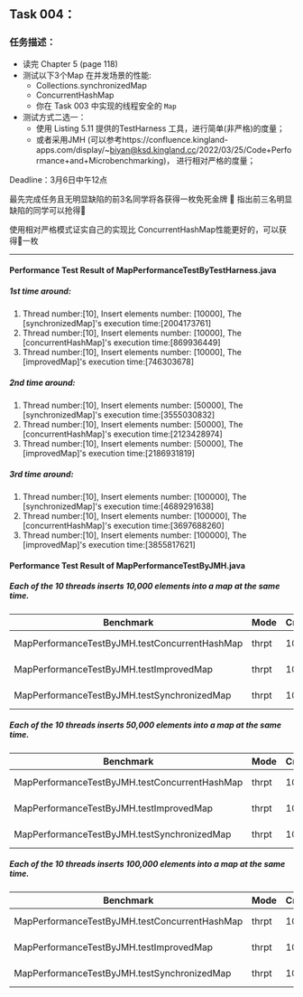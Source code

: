 ## **Task 004：**

### 任务描述：

- 读完 Chapter 5 (page 118)
- 测试以下3个Map 在并发场景的性能:
  - Collections.synchronizedMap
  - ConcurrentHashMap
  - 你在 Task 003 中实现的线程安全的 `Map`
- 测试方式二选一：
  - 使用 Listing 5.11 提供的TestHarness 工具，进行简单(非严格)的度量；
  - 或者采用JMH (可以参考https://confluence.kingland-apps.com/display/~biyan@ksd.kingland.cc/2022/03/25/Code+Performance+and+Microbenchmarking)， 进行相对严格的度量；

Deadline：3月6日中午12点

最先完成任务且无明显缺陷的前3名同学将各获得一枚免死金牌 🏅️
指出前三名明显缺陷的同学可以抢得🏅️

使用相对严格模式证实自己的实现比 ConcurrentHashMap性能更好的，可以获得🏅️一枚

------

#### Performance Test Result of MapPerformanceTestByTestHarness.java

##### 1st time around:

1. Thread number:[10], Insert elements number: [10000], The [synchronizedMap]'s execution time:[2004173761]
2. Thread number:[10], Insert elements number: [10000], The [concurrentHashMap]'s execution time:[869936449]
3. Thread number:[10], Insert elements number: [10000], The [improvedMap]'s execution time:[746303678]

##### 2nd time around:

1. Thread number:[10], Insert elements number: [50000], The [synchronizedMap]'s execution time:[3555030832]
2. Thread number:[10], Insert elements number: [50000], The [concurrentHashMap]'s execution time:[2123428974]
3. Thread number:[10], Insert elements number: [50000], The [improvedMap]'s execution time:[2186931819]

##### 3rd time around:

1. Thread number:[10], Insert elements number: [100000], The [synchronizedMap]'s execution time:[4689291638]
2. Thread number:[10], Insert elements number: [100000], The [concurrentHashMap]'s execution time:[3697688260]
3. Thread number:[10], Insert elements number: [100000], The [improvedMap]'s execution time:[3855817621]



#### Performance Test Result of MapPerformanceTestByJMH.java

##### Each of the 10 threads inserts 10,000 elements into a map at the same time.

| Benchmark                                     | Mode  | Cnt  | Score   | Error     | Units |
| --------------------------------------------- | ----- | ---- | ------- | --------- | ----- |
| MapPerformanceTestByJMH.testConcurrentHashMap | thrpt | 10   | 190.087 | ± 112.032 | ops/s |
| MapPerformanceTestByJMH.testImprovedMap       | thrpt | 10   | 137.022 | ±  26.556 | ops/s |
| MapPerformanceTestByJMH.testSynchronizedMap   | thrpt | 10   | 130.179 | ±  14.412 | ops/s |

##### Each of the 10 threads inserts 50,000 elements into a map at the same time.

| Benchmark                                     | Mode  | Cnt  | Score  | Error   | Units |
| --------------------------------------------- | ----- | ---- | ------ | ------- | ----- |
| MapPerformanceTestByJMH.testConcurrentHashMap | thrpt | 10   | 55.453 | ± 7.530 | ops/s |
| MapPerformanceTestByJMH.testImprovedMap       | thrpt | 10   | 35.170 | ± 5.101 | ops/s |
| MapPerformanceTestByJMH.testSynchronizedMap   | thrpt | 10   | 35.439 | ± 3.525 | ops/s |

##### Each of the 10 threads inserts 100,000 elements into a map at the same time.

| Benchmark                                     | Mode  | Cnt  | Score  | Error   | Units |
| --------------------------------------------- | ----- | ---- | ------ | ------- | ----- |
| MapPerformanceTestByJMH.testConcurrentHashMap | thrpt | 10   | 28.121 | ± 1.864 | ops/s |
| MapPerformanceTestByJMH.testImprovedMap       | thrpt | 10   | 20.060 | ± 1.553 | ops/s |
| MapPerformanceTestByJMH.testSynchronizedMap   | thrpt | 10   | 17.781 | ± 1.634 | ops/s |